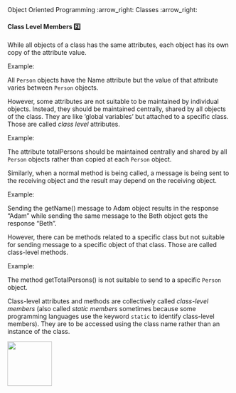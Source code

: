 <link rel="stylesheet" href="{{baseUrl}}/css/textbook.css">

<div class="website-content">

<div id="path">Object Oriented Programming :arrow_right: Classes :arrow_right:</div>

<div id="title">

#### Class Level Members :two:

</div>

<div id="body">

While all objects of a class has the same attributes, each object has its own copy of the attribute value.

<tip-box>

Example:

All `Person` objects have the Name attribute but the value of that attribute varies between `Person` objects.

</tip-box>

However, some attributes are not suitable to be maintained by individual objects. Instead, they should be maintained centrally, shared by all objects of the class. They are like ‘global variables’ but attached to a specific class. Those are called _class level_ attributes.

<tip-box>

Example:

The attribute totalPersons should be maintained centrally and shared by all `Person` objects rather than copied at each `Person` object.  

</tip-box>

Similarly, when a normal method is being called, a message is being sent to the receiving object and the result may depend on the receiving object.

<tip-box>

Example:

Sending the getName() message to Adam object results in the response “Adam” while sending the same message to the Beth object gets the response “Beth”.

</tip-box>

However, there can be methods related to a specific class but not suitable for sending message to a specific object of that class. Those are called class-level methods.

<tip-box>

Example:

The method getTotalPersons() is not suitable to send to a specific `Person` object.

</tip-box>

Class-level attributes and methods are collectively called _class-level members_ (also called _static members_ sometimes because some programming languages use the keyword `static` to identify class-level members). They are to be accessed using the class name rather than an instance of the class.

<dynamic-panel src="../../../uml/classDiagrams/classLevelMembers/topicPanel.md" header="UML: Class Diagrams: Class Level Members" is-open></dynamic-panel>

<p/>

<img src="{{baseUrl}}/oopDesign/classes/classLevelMembers/images/person.png" height="100" />
<p/>

</div>

<div id="extras">

<include src="exercises.md" />

<div>

</div>
